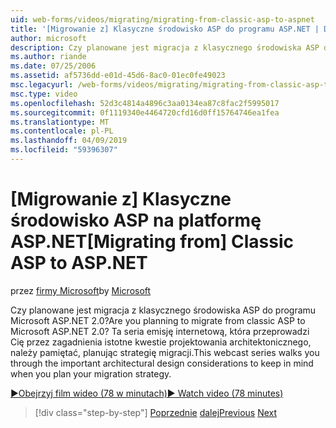 ```yaml
---
uid: web-forms/videos/migrating/migrating-from-classic-asp-to-aspnet
title: '[Migrowanie z] Klasyczne środowisko ASP do programu ASP.NET | Dokumentacja firmy Microsoft'
author: microsoft
description: Czy planowane jest migracja z klasycznego środowiska ASP do programu Microsoft ASP.NET 2.0? Ta seria emisję internetową, która przeprowadzi Cię przez zagadnienia istotne kwestie projektowania architektonicznego...
ms.author: riande
ms.date: 07/25/2006
ms.assetid: af5736dd-e01d-45d6-8ac0-01ec0fe49023
msc.legacyurl: /web-forms/videos/migrating/migrating-from-classic-asp-to-aspnet
msc.type: video
ms.openlocfilehash: 52d3c4814a4896c3aa0134ea87c8fac2f5995017
ms.sourcegitcommit: 0f1119340e4464720cfd16d0ff15764746ea1fea
ms.translationtype: MT
ms.contentlocale: pl-PL
ms.lasthandoff: 04/09/2019
ms.locfileid: "59396307"
---
```

# <a name="migrating-from-classic-asp-to-aspnet"></a><span data-ttu-id="a8843-104">[Migrowanie z] Klasyczne środowisko ASP na platformę ASP.NET</span><span class="sxs-lookup"><span data-stu-id="a8843-104">[Migrating from] Classic ASP to ASP.NET</span></span>

<span data-ttu-id="a8843-105">przez [firmy Microsoft](https://github.com/microsoft)</span><span class="sxs-lookup"><span data-stu-id="a8843-105">by [Microsoft](https://github.com/microsoft)</span></span>

<span data-ttu-id="a8843-106">Czy planowane jest migracja z klasycznego środowiska ASP do programu Microsoft ASP.NET 2.0?</span><span class="sxs-lookup"><span data-stu-id="a8843-106">Are you planning to migrate from classic ASP to Microsoft ASP.NET 2.0?</span></span> <span data-ttu-id="a8843-107">Ta seria emisję internetową, która przeprowadzi Cię przez zagadnienia istotne kwestie projektowania architektonicznego, należy pamiętać, planując strategię migracji.</span><span class="sxs-lookup"><span data-stu-id="a8843-107">This webcast series walks you through the important architectural design considerations to keep in mind when you plan your migration strategy.</span></span>

[<span data-ttu-id="a8843-108">&#9654;Obejrzyj film wideo (78 w minutach)</span><span class="sxs-lookup"><span data-stu-id="a8843-108">&#9654; Watch video (78 minutes)</span></span>](https://channel9.msdn.com/Blogs/ASP-NET-Site-Videos/migrating-from-classic-asp-to-aspnet)

> [!div class="step-by-step"]
> <span data-ttu-id="a8843-109">[Poprzednie](intro-to-aspnet-20-user-interface-elements.md)
> [dalej](intro-to-aspnet-for-jsp-developers-welcome-to-aspnet-20.md)</span><span class="sxs-lookup"><span data-stu-id="a8843-109">[Previous](intro-to-aspnet-20-user-interface-elements.md)
[Next](intro-to-aspnet-for-jsp-developers-welcome-to-aspnet-20.md)</span></span>
